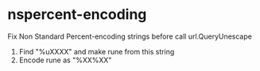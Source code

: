 # nspercent-encoding
Fix Non Standard Percent-encoding strings before call url.QueryUnescape

1. Find "%uXXXX" and make rune from this string
2. Encode rune as "%XX%XX"
